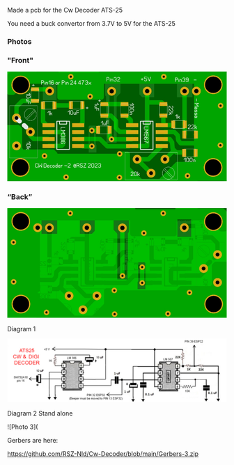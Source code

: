 Made a  pcb for the Cw Decoder ATS-25

You need a buck convertor from 3.7V to 5V for the ATS-25




### Photos
### "Front"
![Photo 010]( https://github.com/RSZ-Nld/Cw-Decoder/blob/main/Front-3.JPG)
### “Back”
![Photo 1]( https://github.com/RSZ-Nld/Cw-Decoder/blob/main/Back-3.JPG)


Diagram 1

![Photo 2](https://github.com/RSZ-Nld/Cw-Decoder/blob/main/cw-adap.jpg)

Diagram 2 Stand alone

![Photo 3](









Gerbers are here:  

https://github.com/RSZ-Nld/Cw-Decoder/blob/main/Gerbers-3.zip
